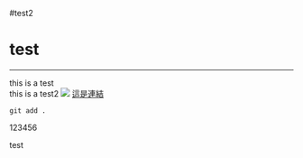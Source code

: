 #test2
# test
---
this is a test <br>
this is a test2
![](https://nextgen.group/hubfs/github_PNG65.png)
[這是連結](https://github.com/)
```
git add .
```
123456

test
